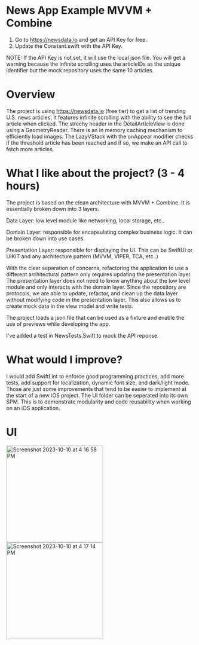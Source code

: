 # News App Example MVVM + Combine 
1. Go to https://newsdata.io and get an API Key for free. 
2. Update the Constant.swift with the API Key. 

NOTE:
If the API Key is not set, it will use the local json file. You will get a warning because the infinite scrolling uses the articleIDs as the unique identifier but the mock repository uses the same 10 articles.

# Overview
The project is using https://newsdata.io (free tier) to get a list of trending U.S. news articles. It features infinite scrolling with the ability to see the full article when clicked. The strechy header in the DetailArticleView is done using a GeometryReader.
There is an in memory caching mechanism to efficiently load images. The LazyVStack with the onAppear modifier checks if the threshold article has been reached and if so, we make an API call to fetch more articles.
 
# What I like about the project? (3 - 4 hours)

The project is based on the clean architecture with MVVM + Combine. It is essentially broken down into 3 layers.

Data Layer: low level module like networking, local storage, etc..

Domain Layer: responsible for encapsulating complex business logic. It can be broken down into use cases.

Presentation Layer: responsible for displaying the UI. This can be SwiftUI or UIKIT and any architecture pattern (MVVM, VIPER, TCA, etc..)

With the clear separation of concerns, refactoring the application to use a different architectural pattern only requires updating the presentation layer. The presentation layer does not need to know anything about the low level module and only interacts with the domain layer.
Since the repository are protocols, we are able to update, refactor, and clean up the data layer without modifying code in the presentation layer. This also allows us to create mock data in the view model and write tests. 

The project loads a json file that can be used as a fixture and enable the use of previews while developing the app.

I've added a test in NewsTests.Swift to mock the API reponse.

# What would I improve?


I would add SwiftLint to enforce good programming practices, add more tests, add support for localization, dynamic font size, and dark/light mode. Those are just some improvements that tend to be easier to implement at the start of a new iOS project.
The UI folder can be seperated into its own SPM. This is to demonstrate modularity and code reusability when working on an iOS application.

# UI
<img width="259" alt="Screenshot 2023-10-10 at 4 16 58 PM" src="https://github.com/Michaelpwoo/News/assets/6344231/cbbdfb1f-b9ad-4835-8b43-aa241503c42a">
<img width="259" alt="Screenshot 2023-10-10 at 4 17 14 PM" src="https://github.com/Michaelpwoo/News/assets/6344231/6ff63376-e62a-4862-a120-c63f6b0131c6">



